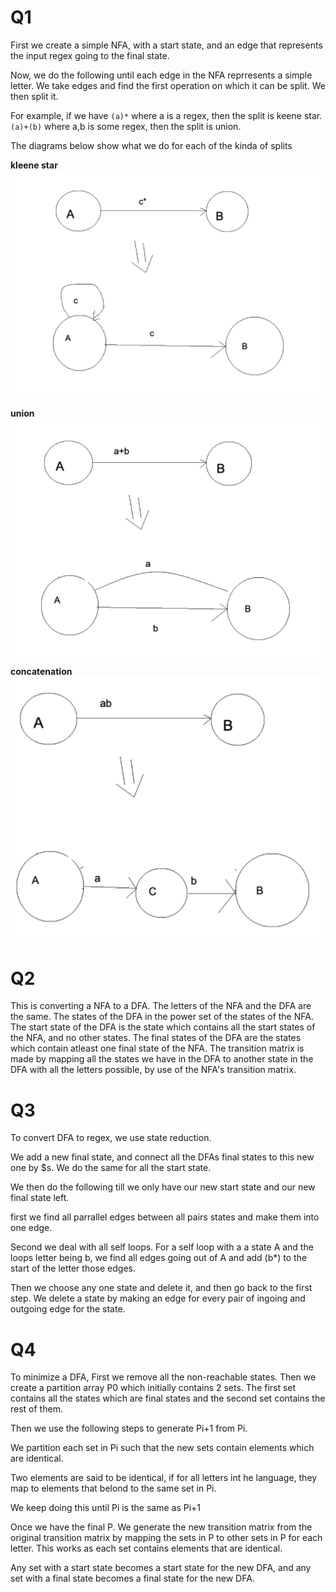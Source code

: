 # Q1
First we create a simple NFA, with a start state, and an edge that represents the input regex going to the final state. 

Now, we do the following until each edge in the NFA reprresents a simple letter. We take edges and find the first operation on which it can be split. We then split it.

For example, if we have 
`(a)*` where a is a regex, then the split is keene star.
`(a)+(b)` where a,b is some regex, then the split is union.

The diagrams below show what we do for each of the kinda of splits

**kleene star**
![](./images/kleene_star.png)


**union**
![](./images/plus.png)


**concatenation**
![](./images/concat.png)



# Q2
This is converting a NFA to a DFA. The letters of the NFA and the DFA are the same. The states of the DFA in the power set of the states of the NFA. The start state of the DFA is the state which contains all the start states of the NFA, and no other states. The final states of the DFA are the states which contain atleast one final state of the NFA. The transition matrix is made by mapping all the states we have in the DFA to another state in the DFA with all the letters possible, by use of the NFA's transition matrix.

# Q3
To convert DFA to regex, we use state reduction.

We add a new final state, and connect all the DFAs final states to this new one by $s. We do the same for all the start state.

We then do the following till we only have our new start state and our new final state left.

first we find all parrallel edges between all pairs states and make them into one edge.

Second we deal with all self loops. For a self loop with a a state A and the loops letter being b, we find all edges going out of A and add (b*) to the start of the letter those edges.

Then we choose any one state and delete it, and then go back to the first step. We delete a state by making an edge for every pair of ingoing and outgoing edge for the state.

# Q4

To minimize a DFA,
First we remove all the non-reachable states.
Then we create a partition array P0 which initially contains 2 sets. The first set contains all the states which are final states and the second set contains the rest of them.

Then we use the following steps to generate Pi+1 from Pi.

We partition each set in Pi such that the new sets contain elements which are identical.

Two elements are said to be identical, if for all letters int he language, they map to elements that belond to the same set in Pi.

We keep doing this until Pi is the same as Pi+1

Once we have the final P. We generate the new transition matrix from the original transition matrix by mapping the sets in P to other sets in P for each letter. This works as each set contains elements that are identical.

Any set with a start state becomes a start state for the new DFA, and any set  with a final state becomes a final state for the new DFA.